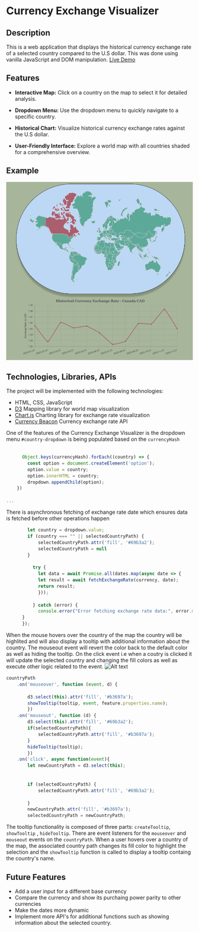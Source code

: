 # Currency Exchange Visualizer


## Description
This is a web application that displays the historical currency exchange rate of a selected country compared to the U.S dollar. This was done using vanilla JavaScript and DOM manipulation.
[Live Demo](https://erklee.github.io/Currency_World/)

## Features

- **Interactive Map:** Click on a country on the map to select it for detailed analysis.

- **Dropdown Menu:** Use the dropdown menu to quickly navigate to a specific country.

- **Historical Chart:** Visualize historical currency exchange rates against the U.S dollar.

- **User-Friendly Interface:** Explore a world map with all countries shaded for a comprehensive overview.



## Example 
![Alt text](./assets/images/js_img.png)

## Technologies, Libraries, APIs
The project will be implemented with the following technologies:

- HTML, CSS, JavaScript
- [D3](https://d3js.org/) Mapping library for world map visualization 
- [Chart.js](https://www.chartjs.org/) Charting library for exchange rate visualization
- [Currency Beacon](https://currencybeacon.com/)
Currency exchange rate API 


One of the features of the Currency Exchange Visualizer is the dropdown menu `#country-dropdown` is being populated based on the `currencyHash`
```javascript
  
      Object.keys(currencyHash).forEach((country) => {
        const option = document.createElement('option');
        option.value = country;
        option.innerHTML = country;
        dropdown.appendChild(option);
    })
  
...
  ```

There is asynchronous fetching of exchange rate date which ensures data is fetched before other operations happen

```javascript  dropdown.addEventListener('change', async function(){
        let country = dropdown.value;
        if (country === "" || selectedCountryPath) {
            selectedCountryPath.attr('fill', '#69b3a2');
            selectedCountryPath = null
        }

          try {
            let data = await Promise.all(dates.map(async date => {
            let result = await fetchExchangeRate(currency, date);
            return result;
            }));
            
          } catch (error) {
            console.error("Error fetching exchange rate data:", error.message);
      }
      });
```

When the mouse hovers over the country of the map the country will be highlited and will also display a tooltip with additional information about the country. The mouseout event will revert the color back to the default color as well as hiding the tooltip. On the click event i.e when a coutry is clicked it will update the selected country and changing the fill colors as well as execute other logic related to the event.
![Alt text](./assets/images/fsp.gif)
```javascript
countryPath
    .on('mouseover', function (event, d) {

        d3.select(this).attr('fill', '#b3697a');
        showTooltip(tooltip, event, feature.properties.name);
        })
    .on('mouseout', function (d) {
        d3.select(this).attr('fill', '#69b3a2');
        if(selectedCountryPath){
            selectedCountryPath.attr('fill', '#b3697a');
        }
        hideTooltip(tooltip);
        })
    .on('click', async function(event){
        let newCountryPath = d3.select(this);
    

        if (selectedCountryPath) {
            selectedCountryPath.attr('fill', '#69b3a2');

        }
        newCountryPath.attr('fill', '#b3697a');
        selectedCountryPath = newCountryPath;

```

The tooltip functionality is composed of three parts: `createTooltip`, `showTooltip` , `hideTooltip`. There are event listeners for the `mouseover` and `mouseout` events on the `countryPath`. When a user hovers over a country of the map, the associated country path changes its fill color to highlight the selection and the `showTooltip` function is called to display a tooltip containg the country's name. 


## Future Features
- Add a user input for a different base currency
- Compare the currency and show its purchaing power parity to other currencies
- Make the dates more dynamic
- Implement more API's for additional functions such as showing information about the selected country.
